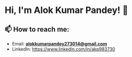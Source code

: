 
# Hi, I'm Alok Kumar Pandey! 👋

## 📫 How to reach me:
- Email: **alokkumarpandey273014@gmail.com**  
- LinkedIn: https://www.linkedin.com/in/akp983730
